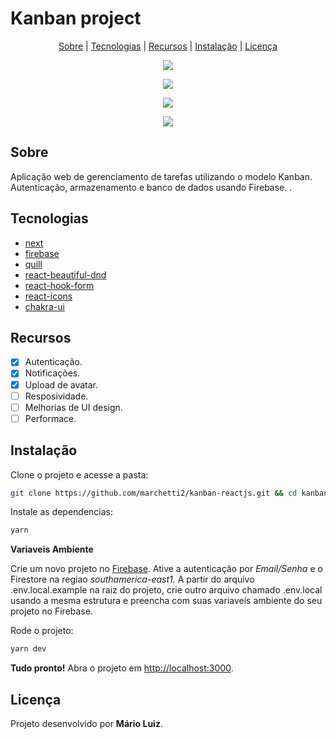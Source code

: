 # Kanban project

<p align="center">
 <a href="#about">Sobre</a> | <a href="#technologies">Tecnologias</a> | <a href="#features">Recursos</a> | <a href="#started">Instalação</a> | <a href="#license">Licença</a>
</p>

<p align="center"><img src="https://i.ibb.co/sFvDFy4/Nov-19-2021-00-11-34.gif"></p>
<p align="center"><img src="https://i.ibb.co/NNLHn4y/Nov-19-2021-00-12-20.gif"></p>
<p align="center"><img src="https://i.ibb.co/4dJH78N/Nov-19-2021-00-11-15.gif"></p>
<p align="center"><img src="https://i.ibb.co/xMBPw4K/Nov-19-2021-00-09-34.gif"></p>


<h2 id="about">Sobre</h2>

Aplicação web de gerenciamento de tarefas utilizando o modelo Kanban. Autenticação, armazenamento e banco de dados usando Firebase. .
 
 <h2 id="technologies">Tecnologias</h2>

- [next](https://nextjs.org)
- [firebase](https://firebase.google.com/)
- [quill](https://quilljs.com/)
- [react-beautiful-dnd](https://github.com/atlassian/react-beautiful-dnd)
- [react-hook-form](https://react-hook-form.com/)
- [react-icons](https://react-icons.github.io/react-icons/)
- [chakra-ui](https://chakra-ui.com/)  

<h2 id="features">Recursos</h2>

- [x] Autenticação.
- [x] Notificações.
- [x] Upload de avatar.
- [ ] Resposividade.
- [ ] Melhorias de UI design.
- [ ] Performace.

<h2 id="started">Instalação</h2>

Clone o projeto e acesse a pasta:

```bash
git clone https://github.com/marchetti2/kanban-reactjs.git && cd kanban-reactjs
```

Instale as dependencias:

```bash
yarn
```

**Variaveis Ambiente**

Crie um novo projeto no [Firebase](https://firebase.google.com/). Ative a autenticação por *Email/Senha* e o Firestore na regiao *southamerica-east1.*
A partir do arquivo .env.local.example na raiz do projeto, crie outro arquivo chamado .env.local usando a mesma estrutura e preencha com suas variaveis ambiente do seu projeto no Firebase.

Rode o projeto:

```bash
yarn dev
```

**Tudo pronto!** Abra o projeto em [http://localhost:3000](http://localhost:3000).

<h2 id="license">Licença</h2>

Projeto desenvolvido por **Mário Luiz**.
